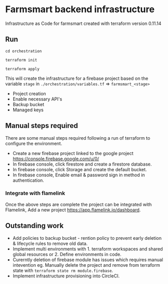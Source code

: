# Farmsmart backend infrastructure

Infrastructure as Code for farmsmart created with terraform version 0.11.14

## Run

`cd orchestration`

`terraform init`

`terraform apply`

This will create the infrastructure for a firebase project based on the variable `stage` in `./orchestration/variables.tf` => `farmsmart_<stage>`

- Project creation
- Enable necessary API's
- Backup bucket
- Managed keys


## Manual steps required

There are some manual steps required following a run of terraform to configure the environment.

- Create a new firebase project linked to the google project https://console.firebase.google.com/u/0/
- In firebase console, click firestore and create a firestore database.
- In firebase console, click Storage and create the default bucket.
- In firebase console, Enable email & password sign in method in authentication. 

### Integrate with flamelink

Once the above steps are complete the project can be integrated with Flamelink, Add a new project https://app.flamelink.io/dashboard.


## Outstanding work

- Add policies to backup bucket - rention policy to prevent early deletion & lifecycle rules to remove old data.
- Implement multi environments with 1. terraform workspaces and shared global resources or 2. Define environments in code.
- Curerntly deletion of firebase module has issues which requires manual intevention eg. Manually delete the project and remove from terraform state with `terraform state rm module.firebase`.
- Implement infrastructure provisioning into CircleCI.
